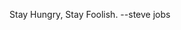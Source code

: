 <meta name="react-developer-portfolio"/>
<meta name="react"/>
<meta name="next"/>
<meta name="vue" />
<meta name="nuxt" />
<meta name="django" />
<meta name="flask" />
<meta name="front-end" />
<meta name="back-end" />
<meta name="full-stack"/>
<meta name="best-design"/><meta name="best-overview"/><meta name="brilliant-overview"/><meta name="best-github-profile"/><meta name="smart-github-profile"/><meta name="react-developer-overview"/>


Stay Hungry, Stay Foolish.
--steve jobs
